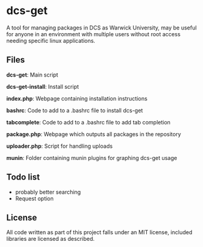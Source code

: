 # dcs-get

A tool for managing packages in DCS as Warwick University, may be useful for anyone in an environment with multiple users 
without root access needing specific linux applications.

## Files

**dcs-get**: Main script

**dcs-get-install**: Install script

**index.php**: Webpage containing installation 
instructions

**bashrc**: Code to add to a .bashrc file to install dcs-get

**tabcomplete**: Code to add to a .bashrc file to add tab completion

**package.php**: Webpage which outputs all packages in the repository

**uploader.php**: Script for handling uploads

**munin**: Folder containing munin plugins for graphing dcs-get usage

## Todo list

* probably better searching
* Request option

## License

All code written as part of this project falls under an MIT license, included libraries are licensed as described.
